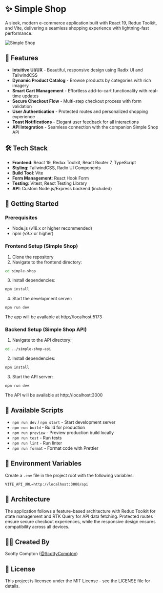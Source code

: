 # ✨ Simple Shop

A sleek, modern e-commerce application built with React 19, Redux Toolkit, and Vite, delivering a seamless shopping experience with lightning-fast performance.

![Simple Shop](https://via.placeholder.com/1200x600?text=Simple+Shop)

## 🚀 Features

- **Intuitive UI/UX** - Beautiful, responsive design using Radix UI and TailwindCSS
- **Dynamic Product Catalog** - Browse products by categories with rich imagery
- **Smart Cart Management** - Effortless add-to-cart functionality with real-time updates
- **Secure Checkout Flow** - Multi-step checkout process with form validation
- **User Authentication** - Protected routes and personalized shopping experience
- **Toast Notifications** - Elegant user feedback for all interactions
- **API Integration** - Seamless connection with the companion Simple Shop API

## 🛠️ Tech Stack

- **Frontend**: React 19, Redux Toolkit, React Router 7, TypeScript
- **Styling**: TailwindCSS, Radix UI Components
- **Build Tool**: Vite
- **Form Management**: React Hook Form
- **Testing**: Vitest, React Testing Library
- **API**: Custom Node.js/Express backend (included)

## 🔧 Getting Started

### Prerequisites

- Node.js (v18.x or higher recommended)
- npm (v9.x or higher)

### Frontend Setup (Simple Shop)

1. Clone the repository
2. Navigate to the frontend directory:

```bash
cd simple-shop
```

3. Install dependencies:

```bash
npm install
```

4. Start the development server:

```bash
npm run dev
```

The app will be available at http://localhost:5173

### Backend Setup (Simple Shop API)

1. Navigate to the API directory:

```bash
cd ../simple-shop-api
```

2. Install dependencies:

```bash
npm install
```

3. Start the API server:

```bash
npm run dev
```

The API will be available at http://localhost:3000

## 📖 Available Scripts

- `npm run dev` / `npm start` - Start development server
- `npm run build` - Build for production
- `npm run preview` - Preview production build locally
- `npm run test` - Run tests
- `npm run lint` - Run linter
- `npm run format` - Format code with Prettier

## 🔐 Environment Variables

Create a `.env` file in the project root with the following variables:

```
VITE_API_URL=http://localhost:3000/api
```

## 🧠 Architecture

The application follows a feature-based architecture with Redux Toolkit for state management and RTK Query for API data fetching. Protected routes ensure secure checkout experiences, while the responsive design ensures compatibility across all devices.

## 👨‍💻 Created By

Scotty Compton ([@ScottyCompton](https://github.com/ScottyCompton))

## 📄 License

This project is licensed under the MIT License - see the LICENSE file for details.
